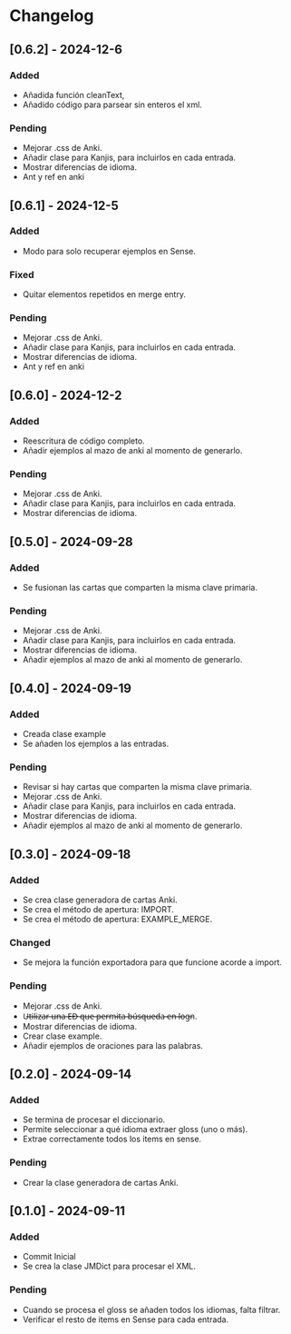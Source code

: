 # Changelog

## [0.6.2] - 2024-12-6
### Added 
- Añadida función cleanText,
- Añadido código para parsear sin enteros el xml.
### Pending
- Mejorar .css de Anki.
- Añadir clase para Kanjis, para incluirlos en cada entrada.
- Mostrar diferencias de idioma.
- Ant y ref en anki


## [0.6.1] - 2024-12-5
### Added 
- Modo para solo recuperar ejemplos en Sense.
### Fixed
- Quitar elementos repetidos en merge entry.
### Pending
- Mejorar .css de Anki.
- Añadir clase para Kanjis, para incluirlos en cada entrada.
- Mostrar diferencias de idioma.
- Ant y ref en anki

## [0.6.0] - 2024-12-2
### Added
- Reescritura de código completo.
- Añadir ejemplos al mazo de anki al momento de generarlo.

### Pending
- Mejorar .css de Anki.
- Añadir clase para Kanjis, para incluirlos en cada entrada.
- Mostrar diferencias de idioma.

## [0.5.0] - 2024-09-28
### Added
- Se fusionan las cartas que comparten la misma clave primaria.

### Pending
- Mejorar .css de Anki.
- Añadir clase para Kanjis, para incluirlos en cada entrada.
- Mostrar diferencias de idioma.
- Añadir ejemplos al mazo de anki al momento de generarlo.

## [0.4.0] - 2024-09-19

### Added
- Creada clase example
- Se añaden los ejemplos a las entradas.

### Pending
- Revisar si hay cartas que comparten la misma clave primaria.
- Mejorar .css de Anki.
- Añadir clase para Kanjis, para incluirlos en cada entrada.
- Mostrar diferencias de idioma.
- Añadir ejemplos al mazo de anki al momento de generarlo.


## [0.3.0] - 2024-09-18

### Added
- Se crea clase generadora de cartas Anki.
- Se crea el método de apertura: IMPORT.
- Se crea el método de apertura: EXAMPLE_MERGE.

### Changed
- Se mejora la función exportadora para que funcione acorde a import.

### Pending
- Mejorar .css de Anki.
- U̶t̶i̶l̶i̶z̶a̶r̶ ̶u̶n̶a̶ ̶E̶D̶ ̶q̶u̶e̶ ̶p̶e̶r̶m̶i̶t̶a̶ ̶b̶ú̶s̶q̶u̶e̶d̶a̶ ̶e̶n̶ ̶l̶o̶g̶n.
- Mostrar diferencias de idioma.
- Crear clase example.
- Añadir ejemplos de oraciones para las palabras.

## [0.2.0] - 2024-09-14

### Added
- Se termina de procesar el diccionario.
- Permite seleccionar a qué idioma extraer gloss (uno o más).
- Extrae correctamente todos los items en sense.

### Pending
- Crear la clase generadora de cartas Anki.

## [0.1.0] - 2024-09-11

### Added
- Commit Inicial
- Se crea la clase JMDict para procesar el XML.

### Pending 
- Cuando se procesa el gloss se añaden todos los idiomas, falta filtrar.
- Verificar el resto de items en Sense para cada entrada.
